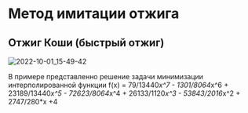 # Метод имитации отжига

## Отжиг Коши (быстрый отжиг)
![2022-10-01_15-49-42](https://user-images.githubusercontent.com/39859999/193411190-bdd417b7-1993-4ab9-bea3-d93f8058f341.png)


В примере представленно решение задачи минимизации интерполированной функции
f(x) = 79/13440*x^7 - 1301/8064*x^6 + 23189/13440*x^5 - 72623/8064*x^4 + 26133/1120*x^3 - 53843/2016*x^2 + 2747/280*x +4
